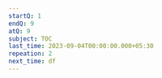 ```yaml
---
startQ: 1
endQ: 9
atQ: 9
subject: TOC
last_time: 2023-09-04T00:00:00.000+05:30
repeation: 2
next_time: df
---
```

